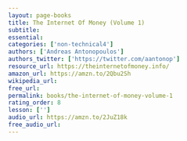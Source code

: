 ```yaml
---
layout: page-books
title: The Internet Of Money (Volume 1)
subtitle: 
essential: 
categories: ['non-technical4']
authors: ['Andreas Antonopoulos']
authors_twitter: ['https://twitter.com/aantonop']
resource_url: https://theinternetofmoney.info/
amazon_url: https://amzn.to/2Qbu2Sh
wikipedia_url: 
free_url: 
permalink: books/the-internet-of-money-volume-1
rating_order: 8
lesson: ['']
audio_url: https://amzn.to/2JuZ18k
free_audio_url: 
---
```

